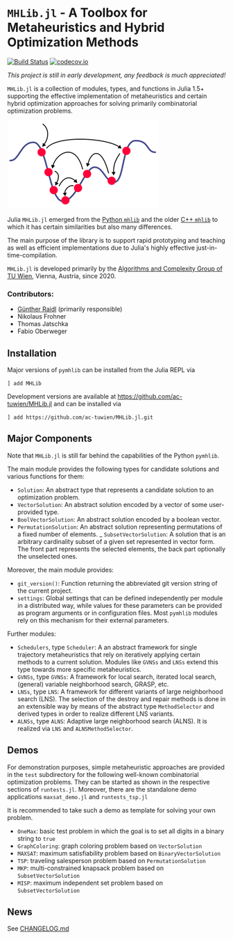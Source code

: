 # `MHLib.jl` - A Toolbox for Metaheuristics and Hybrid Optimization Methods

[![Build Status](https://github.com/ac-tuwien/MHLib.jl/workflows/CI/badge.svg)](https://github.com/ac-tuwien/MHLib.jl/actions?query=workflow%3ACI+branch%3Amaster)
[![codecov.io](http://codecov.io/github/ac-tuwien/MHLib.jl/coverage.svg?branch=master)](http://codecov.io/github/ac-tuwien/MHLib.jl?branch=master)

_This project is still in early development, any feedback is much appreciated!_

`MHLib.jl` is a collection of modules, types, and functions  in Julia 1.5+ supporting
the effective implementation of metaheuristics and certain hybrid optimization approaches
for solving primarily  combinatorial optimization problems.

![ ](mh.png)

Julia `MHLib.jl` emerged from the
[Python `mhlib`](https://github.com/ac-tuwien/pymhlib) and the older
[C++ `mhlib`](https://bitbucket.org/ads-tuwien/mhlib) to which it has certain similarities
but also many differences.

The main purpose of the library is to support rapid prototyping and teaching as well
as efficient implementations due to Julia's highly effective just-in-time-compilation.

`MHLib.jl` is developed primarily by the
[Algorithms and Complexity Group of TU Wien](https://www.ac.tuwien.ac.at),
Vienna, Austria, since 2020.

### Contributors:
- [Günther Raidl](https://www.ac.tuwien.ac.at/raidl) (primarily responsible)
- Nikolaus Frohner
- Thomas Jatschka
- Fabio Oberweger

## Installation

Major versions of `pymhlib` can be installed from the Julia REPL via

    ] add MHLib

Development versions are available at https://github.com/ac-tuwien/MHLib.jl and can be
installed via

    ] add https://github.com/ac-tuwien/MHLib.jl.git

## Major Components

Note that `MHLib.jl` is still far behind the capabilities of the Python `pymhlib`.

The main module provides the following types for candidate solutions and various
functions for them:
- `Solution`:
    An abstract type that represents a candidate solution to an optimization problem.
- `VectorSolution`:
    An abstract solution encoded by a vector of some user-provided type.
- `BoolVectorSolution`:
    An abstract solution encoded by a boolean vector.
- `PermutationSolution`:
    An abstract solution representing permutations of a fixed number of elements.
_ `SubsetVectorSolution`:
    A solution that is an arbitrary cardinality subset of a given set
    represented in vector form. The front part represents the selected
    elements, the back part optionally the unselected ones.

Moreover, the main module provides:
- `git_version()`:
    Function returning the abbreviated git version string of the current project.
- `settings`:
    Global settings that can be defined independently per module in a distributed
    way, while values for these parameters can be provided as program arguments or in
    configuration files. Most `pymhlib` modules rely on this mechanism for their external
    parameters.

Further modules:

- `Schedulers`, type `Scheduler`:
    A an abstract framework for single trajectory metaheuristics that rely on iteratively
    applying certain methods to a current solution.
    Modules like `GVNSs` and `LNSs` extend this type towards
    more specific metaheuristics.
- `GVNSs`, type `GVNSs`:
    A framework for local search, iterated local search, (general) variable neighborhood
    search, GRASP, etc.
- `LNSs`, type `LNS`:
    A framework for different variants of large neighborhood search (LNS).
    The selection of the destroy and repair methods is done in an extensible way by
    means of the abstract type `MethodSelector` and derived types in order to realize 
    different LNS variants.
- `ALNSs`, type `ALNS`:
    Adaptive large neighborhood search (ALNS). It is realized via `LNS` and 
    `ALNSMethodSelector`.


## Demos

For demonstration purposes, simple metaheuristic approaches are provided in the `test`
subdirectory for the following well-known combinatorial optimization problems.
They can be started as shown in the respective sections of `runtests.jl`.
Moreover, there are the standalone demo applications `maxsat_demo.jl` and `runtests_tsp.jl`

It is recommended to take such a demo as template for solving your own problem.

- `OneMax`: basic test problem in which the goal is to set all digits in a binary
    string to `true`
- `GraphColoring`: graph coloring problem based on `VectorSolution`
- `MAXSAT`: maximum satisfiability problem based on `BinaryVectorSolution`
- `TSP`: traveling salesperson problem based on `PermutationSolution`
- `MKP`: multi-constrained knapsack problem based on `SubsetVectorSolution`
- `MISP`: maximum independent set problem based on `SubsetVectorSolution`

## News

See [CHANGELOG.md](CHANGELOG.md)
